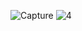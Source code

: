 ![Capture](https://github.com/Rishiv1000/Registration-Page-With-Mongo-DB/assets/114014651/10eec97a-7884-4381-bcc4-4086aba247af)
![4](https://github.com/Rishiv1000/Registration-Page-With-Mongo-DB/assets/114014651/e8a57caa-103a-42ab-84ce-ff77d3007c1e)

